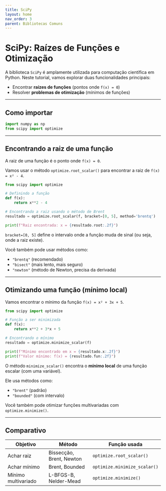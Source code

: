 ```yaml
---
title: SciPy
layout: home
nav_order: 3
parent: Bibliotecas Comuns
---
```


# SciPy: Raízes de Funções e Otimização

A biblioteca `SciPy` é amplamente utilizada para computação científica em Python. Neste tutorial, vamos explorar duas funcionalidades principais:

- Encontrar **raízes de funções** (pontos onde `f(x) = 0`)
- Resolver **problemas de otimização** (mínimos de funções)

---

## Como importar

```python
import numpy as np
from scipy import optimize
```

---

## Encontrando a raiz de uma função

A raiz de uma função é o ponto onde `f(x) = 0`.

Vamos usar o método `optimize.root_scalar()` para encontrar a raiz de `f(x) = x² - 4`.

```python
from scipy import optimize

# Definindo a função
def f(x):
    return x**2 - 4

# Encontrando a raiz usando o método de Brent
resultado = optimize.root_scalar(f, bracket=[0, 5], method='brentq')

print(f"Raiz encontrada: x = {resultado.root:.2f}")
```

`bracket=[0, 5]` define o intervalo onde a função muda de sinal (ou seja, onde a raiz existe).

Você também pode usar métodos como:
- `"brentq"` (recomendado)
- `"bisect"` (mais lento, mais seguro)
- `"newton"` (método de Newton, precisa da derivada)

---

## Otimizando uma função (mínimo local)

Vamos encontrar o mínimo da função `f(x) = x² + 3x + 5`.

```python
from scipy import optimize

# Função a ser minimizada
def f(x):
    return x**2 + 3*x + 5

# Encontrando o mínimo
resultado = optimize.minimize_scalar(f)

print(f"Mínimo encontrado em x = {resultado.x:.2f}")
print(f"Valor mínimo: f(x) = {resultado.fun:.2f}")
```

O método `minimize_scalar()` encontra o **mínimo local** de uma função escalar (com uma variável).

Ele usa métodos como:
- `"brent"` (padrão)
- `"bounded"` (com intervalo)

Você também pode otimizar funções multivariadas com `optimize.minimize()`.

---

## Comparativo

| Objetivo          | Método                      | Função usada                 |
|-------------------|-----------------------------|------------------------------|
| Achar raiz        | Bissecção, Brent, Newton    | `optimize.root_scalar()`     |
| Achar mínimo      | Brent, Bounded              | `optimize.minimize_scalar()` |
| Mínimo multivariado | L-BFGS-B, Nelder-Mead     | `optimize.minimize()`        |



